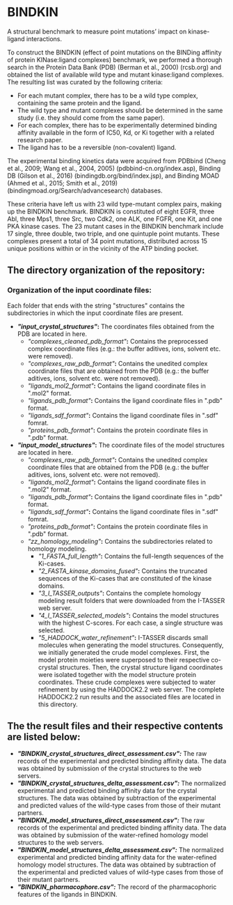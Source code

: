 # BINDKIN
A structural benchmark to measure point mutations’ impact on kinase-ligand  interactions.

To construct the BINDKIN (effect of point mutations on the BINDing affinity of protein KINase:ligand complexes) benchmark, 
we performed a thorough search in the Protein Data Bank (PDB) (Berman et al., 2000) (rcsb.org) and obtained the list of 
available wild type and mutant kinase:ligand complexes. The resulting list was curated by the following criteria:
- For each mutant complex, there has to be a wild type complex, containing the same protein and the ligand.
- The wild type and mutant complexes should be determined in the same study (i.e. they should come from the same paper).
- For each complex, there has to be experimentally determined binding affinity available in the form of IC50, Kd, or Ki together with a related research paper.
- The ligand has to be a reversible (non-covalent) ligand.

The experimental binding kinetics data were acquired from PDBbind (Cheng et al., 2009; Wang et al., 2004, 2005) (pdbbind-cn.org/index.asp), Binding DB (Gilson et al., 2016) (bindingdb.org/bind/index.jsp), and Binding MOAD (Ahmed et al., 2015; Smith et al., 2019) (bindingmoad.org/Search/advancesearch) databases.
	
These criteria have left us with 23 wild type-mutant complex pairs, making up the BINDKIN benchmark. BINDKIN is constituted of eight EGFR, three Abl, three Mps1, three Src, two Cdk2, one ALK, one FGFR, one Kit, and one PKA kinase cases. The 23 mutant cases in the BINDKIN benchmark include 17 single, three double, two triple, and one quintuple point mutants. These complexes present a total of 34 point mutations, distributed across 15 unique positions within or in the vicinity of the ATP binding pocket.

## The directory organization of the repository:

### Organization of the input coordinate files:
Each folder that ends with the string "structures" contains the subdirectories in which the input coordinate files are present.
- ***"input_crystal_structures"*:** The coordinates files obtained from the PDB are located in here.
  - *"complexes_cleaned_pdb_format"***:** Contains the preprocessed complex coordinate files (e.g.: the buffer aditives, ions, solvent etc. were removed).
  - *"complexes_raw_pdb_format"***:** Contains the unedited complex coordinate files that are obtained from the PDB (e.g.: the buffer aditives, ions, solvent etc. were not removed).
  - *"ligands_mol2_format"***:** Contains the ligand coordinate files in ".mol2" format.
  - *"ligands_pdb_format"***:** Contains the ligand coordinate files in ".pdb" format.
  - *"ligands_sdf_format"***:** Contains the ligand coordinate files in ".sdf" fomrat.
  - *"proteins_pdb_format"***:** Contains the protein coordinate files in ".pdb" format.
- ***"input_model_structures"*:** The coordinate files of the model structures are located in here.
  - *"complexes_raw_pdb_format"***:** Contains the unedited complex coordinate files that are obtained from the PDB (e.g.: the buffer aditives, ions, solvent etc. were not removed).
  - *"ligands_mol2_format"***:** Contains the ligand coordinate files in ".mol2" format.
  - *"ligands_pdb_format"***:** Contains the ligand coordinate files in ".pdb" format.
  - *"ligands_sdf_format"***:** Contains the ligand coordinate files in ".sdf" fomrat.
  - *"proteins_pdb_format"***:** Contains the protein coordinate files in ".pdb" format.
  - *"zz_homology_modeling"***:** Contains the subdirectories related to homology modeling.
    - *"1_FASTA_full_length"***:** Contains the full-length sequences of the Ki-cases.
    - *"2_FASTA_kinase_domains_fused"***:** Contains the truncated sequences of the Ki-cases that are constituted of the kinase domains.
    - *"3_I_TASSER_outputs"***:** Contains the complete homology modeling result folders that were downloaded from the I-TASSER web server.
    - *"4_I_TASSER_selected_models"***:** Contains the model structures with the highest C-scores. For each case, a single structure was selected.
    - *"5_HADDOCK_water_refinement"***:** I-TASSER discards small molecules when generating the model structures. Consequently, we initially generated the crude model complexes. First, the model protein moieties were superposed to their respective co-crystal structures. Then, the crystal structure ligand coordinates were isolated together with the model structure protein coordinates. These crude complexes were subjected to water refinement by using the HADDOCK2.2 web server. The complete HADDOCK2.2 run results and the associated files are located in this directory.

## The the result files and their respective contents are listed below:
- ***"BINDKIN_crystal_structures_direct_assessment.csv":*** The raw records of the experimental and predicted binding affinity data. The data was obtained by submission of the crystal structures to the web servers.
- ***"BINDKIN_crystal_structures_delta_assessment.csv":*** The normalized experimental and predicted binding affinity data for the crystal structures. The data was obtained by subtraction of the experimental and predicted values of the wild-type cases from those of their mutant partners.
- ***"BINDKIN_model_structures_direct_assessment.csv":*** The raw records of the experimental and predicted binding affinity data. The data was obtained by submission of the water-refined homology model structures to the web servers.
- ***"BINDKIN_model_structures_delta_assessment.csv":*** The normalized experimental and predicted binding affinity data for the water-refined homology model structures. The data was obtained by subtraction of the experimental and predicted values of wild-type cases from those of their mutant partners.
- ***"BINDKIN_pharmacophore.csv":*** The record of the pharmacophoric features of the ligands in BINDKIN.

